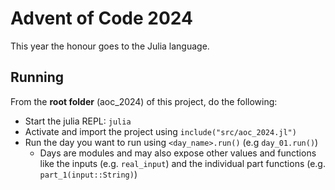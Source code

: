 # Advent of Code 2024
This year the honour goes to the Julia language.

## Running
From the **root folder** (aoc_2024) of this project, do the following:

- Start the julia REPL: `julia`
- Activate and import the project using `include("src/aoc_2024.jl")`
- Run the day you want to run using `<day_name>.run()` (e.g `day_01.run()`)
    - Days are modules and may also expose other values and functions like the inputs (e.g. `real_input`) 
        and the individual part functions (e.g. `part_1(input::String)`)